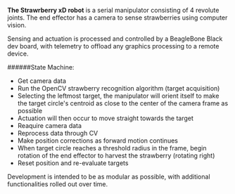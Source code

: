 **The Strawrberry xD robot** is a serial manipulator consisting of 4 revolute joints. The end effector
has a camera to sense strawberries using computer vision.

Sensing and actuation is processed and controlled by a BeagleBone Black dev board, with telemetry to offload any graphics 
processing to a remote device. 

######State Machine:
 * Get camera data
 * Run the OpenCV strawberry recognition algorithm  (target acquisition)
 * Selecting the leftmost target, the manipulator will orient itself to 
	make the target circle's centroid as close to the center of the camera frame as possible
 * Actuation will then occur to move straight towards the target
 * Reaquire camera data
 * Reprocess data through CV
 * Make position corrections as forward motion continues
 * When target circle reaches a threshold radius in the frame, begin rotation of the end effector 
	to harvest the strawberry (rotating right) 
 * Reset position and re-evaluate targets

 
Development is intended to be as modular as possible, with additional functionalities rolled out over time.
